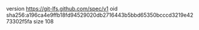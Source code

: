version https://git-lfs.github.com/spec/v1
oid sha256:a196ca4e9ffb18fd94529020db2716443b5bbd65350bcccd3219e4273302f5fa
size 108
